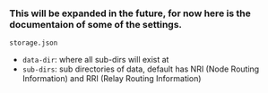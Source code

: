 ### This will be expanded in the future, for now here is the documentaion of some of the settings.

`storage.json`
 - `data-dir`: where all sub-dirs will exist at
 - `sub-dirs`: sub directories of data, default has NRI (Node Routing Information) and RRI (Relay Routing Information)